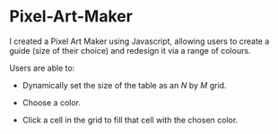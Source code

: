 # Pixel-Art-Maker
I created a Pixel Art Maker using Javascript, allowing users to create a guide (size of their choice) and redesign it via a range of colours.

Users are able to:

- Dynamically set the size of the table as an _N_ by _M_ grid.

- Choose a color.

- Click a cell in the grid to fill that cell with the chosen color.
